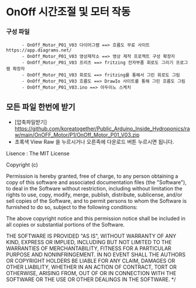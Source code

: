 # OnOff 시간조절 및 모터 작동

### 구성 파일
          - OnOff_Motor_P01_V03 다이어그램 ==> 흐름도 무료 사이트 https://app.diagrams.net/
          - OnOff_Motor_P01_V03 영상제작소 ==> 영상 제작 프로젝트 구성 확장자
          - OnOff_Motor_P01_V03 프리츠 ==> fritzing 전자부품 회로도 그리기 프로그램 확장자
          - OnOff_Motor_P01_V03 회로도 ==> fritzing를 통해서 그린 회로도 그림
          - OnOff_Motor_P01_V03 흐름도 ==> DrawIo 사이트를 통해 그린 흐름도 그림
          - OnOff_Motor_P01_V03.ino ==> 아두이노 스케치

## 모든 파일 한번에 받기 
   - [압축파일받기] https://github.com/koreatogether/Public_Arduino_Inside_Hydroponics/raw/main/OnOFF_Motor/P1/OnOff_Motor_P01_V03.zip
   - 초록색 View Raw 을 누르시거나 오른족에 다운로드 버튼 누르시면 됩니다. 
          

  Lisence : 
  The MIT License

Copyright (c) <year> <copyright holders>

Permission is hereby granted, free of charge, to any person obtaining a copy
of this software and associated documentation files (the "Software"), to deal
in the Software without restriction, including without limitation the rights
to use, copy, modify, merge, publish, distribute, sublicense, and/or sell
copies of the Software, and to permit persons to whom the Software is
furnished to do so, subject to the following conditions:

The above copyright notice and this permission notice shall be included in
all copies or substantial portions of the Software.

THE SOFTWARE IS PROVIDED "AS IS", WITHOUT WARRANTY OF ANY KIND, EXPRESS OR
IMPLIED, INCLUDING BUT NOT LIMITED TO THE WARRANTIES OF MERCHANTABILITY,
FITNESS FOR A PARTICULAR PURPOSE AND NONINFRINGEMENT. IN NO EVENT SHALL THE
AUTHORS OR COPYRIGHT HOLDERS BE LIABLE FOR ANY CLAIM, DAMAGES OR OTHER
LIABILITY, WHETHER IN AN ACTION OF CONTRACT, TORT OR OTHERWISE, ARISING FROM,
OUT OF OR IN CONNECTION WITH THE SOFTWARE OR THE USE OR OTHER DEALINGS IN
THE SOFTWARE.
*/
